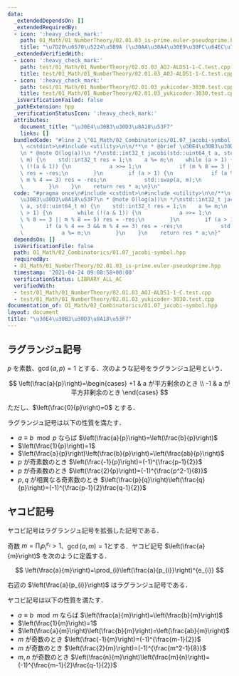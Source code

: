```yaml
---
data:
  _extendedDependsOn: []
  _extendedRequiredBy:
  - icon: ':heavy_check_mark:'
    path: 01_Math/01_NumberTheory/02.01.03_is-prime.euler-pseudoprime.hpp
    title: "\u7D20\u6570\u5224\u5B9A (\u30AA\u30A4\u30E9\u30FC\u64EC\u7D20\u6570)"
  _extendedVerifiedWith:
  - icon: ':heavy_check_mark:'
    path: test/01_Math/01_NumberTheory/02.01.03_AOJ-ALDS1-1-C.test.cpp
    title: test/01_Math/01_NumberTheory/02.01.03_AOJ-ALDS1-1-C.test.cpp
  - icon: ':heavy_check_mark:'
    path: test/01_Math/01_NumberTheory/02.01.03_yukicoder-3030.test.cpp
    title: test/01_Math/01_NumberTheory/02.01.03_yukicoder-3030.test.cpp
  _isVerificationFailed: false
  _pathExtension: hpp
  _verificationStatusIcon: ':heavy_check_mark:'
  attributes:
    document_title: "\u30E4\u30B3\u30D3\u8A18\u53F7"
    links: []
  bundledCode: "#line 2 \"01_Math/02_Combinatorics/01.07_jacobi-symbol.hpp\"\n#include\
    \ <cstdint>\n#include <utility>\n\n/**\n * @brief \u30E4\u30B3\u30D3\u8A18\u53F7\
    \n * @note O(log(a))\n */\nstd::int32_t jacobi(std::uint64_t a, std::uint64_t\
    \ m) {\n    std::int32_t res = 1;\n    a %= m;\n    while (a > 1) {\n        while\
    \ (!(a & 1)) {\n            a >>= 1;\n            if (m % 8 == 3 || m % 8 == 5)\
    \ res = -res;\n        }\n        if (a > 1) {\n            if (a % 4 == 3 &&\
    \ m % 4 == 3) res = -res;\n            std::swap(a, m);\n            a %= m;\n\
    \        }\n    }\n    return res * a;\n}\n"
  code: "#pragma once\n#include <cstdint>\n#include <utility>\n\n/**\n * @brief \u30E4\
    \u30B3\u30D3\u8A18\u53F7\n * @note O(log(a))\n */\nstd::int32_t jacobi(std::uint64_t\
    \ a, std::uint64_t m) {\n    std::int32_t res = 1;\n    a %= m;\n    while (a\
    \ > 1) {\n        while (!(a & 1)) {\n            a >>= 1;\n            if (m\
    \ % 8 == 3 || m % 8 == 5) res = -res;\n        }\n        if (a > 1) {\n     \
    \       if (a % 4 == 3 && m % 4 == 3) res = -res;\n            std::swap(a, m);\n\
    \            a %= m;\n        }\n    }\n    return res * a;\n}"
  dependsOn: []
  isVerificationFile: false
  path: 01_Math/02_Combinatorics/01.07_jacobi-symbol.hpp
  requiredBy:
  - 01_Math/01_NumberTheory/02.01.03_is-prime.euler-pseudoprime.hpp
  timestamp: '2021-04-24 09:08:58+00:00'
  verificationStatus: LIBRARY_ALL_AC
  verifiedWith:
  - test/01_Math/01_NumberTheory/02.01.03_AOJ-ALDS1-1-C.test.cpp
  - test/01_Math/01_NumberTheory/02.01.03_yukicoder-3030.test.cpp
documentation_of: 01_Math/02_Combinatorics/01.07_jacobi-symbol.hpp
layout: document
title: "\u30E4\u30B3\u30D3\u8A18\u53F7"
---
```


## ラグランジュ記号

$p$ を素数、$\gcd(a,p)=1$ とする．次のような記号をラグランジュ記号という．

$$
\left(\frac{a}{p}\right)=\begin{cases}
+1 & a が平方剰余のとき \\
-1 & a が平方非剰余のとき
\end{cases}
$$

ただし、$\left(\frac{0}{p}\right)=0$ とする．

ラグランジュ記号は以下の性質を満たす．

- $a\equiv b\mod{p}$ ならば $\left(\frac{a}{p}\right)=\left(\frac{b}{p}\right)$
- $\left(\frac{1}{p}\right)=1$
- $\left(\frac{a}{p}\right)\left(\frac{b}{p}\right)=\left(\frac{ab}{p}\right)$
- $p$ が奇素数のとき $\left(\frac{-1}{p}\right)=(-1)^{\frac{p-1}{2}}$
- $p$ が奇素数のとき $\left(\frac{2}{p}\right)=(-1)^{\frac{p^2-1}{8}}$
- $p,q$ が相異なる奇素数のとき $\left(\frac{p}{q}\right)\left(\frac{q}{p}\right)=(-1)^{\frac{p-1}{2}\frac{q-1}{2}}$

## ヤコビ記号

ヤコビ記号はラグランジュ記号を拡張した記号である．

奇数 $m=\prod_{i}{p_{i}}^{e_{i}}>1$、$\gcd(a,m)=1$とする．ヤコビ記号 $\left(\frac{a}{m}\right)$ を次のように定義する．

$$
\left(\frac{a}{m}\right)=\prod_{i}\left(\frac{a}{p_{i}}\right)^{e_{i}}
$$

右辺の $\left(\frac{a}{p_{i}}\right)$ はラグランジュ記号である．

ヤコビ記号は以下の性質を満たす．

- $a\equiv b\mod{m}$ ならば $\left(\frac{a}{m}\right)=\left(\frac{b}{m}\right)$
- $\left(\frac{1}{m}\right)=1$
- $\left(\frac{a}{m}\right)\left(\frac{b}{m}\right)=\left(\frac{ab}{m}\right)$
- $m$ が奇数のとき $\left(\frac{-1}{m}\right)=(-1)^{\frac{m-1}{2}}$
- $m$ が奇数のとき $\left(\frac{2}{m}\right)=(-1)^{\frac{m^2-1}{8}}$
- $m,n$ が奇数のとき $\left(\frac{n}{m}\right)\left(\frac{m}{n}\right)=(-1)^{\frac{m-1}{2}\frac{q-1}{2}}$
